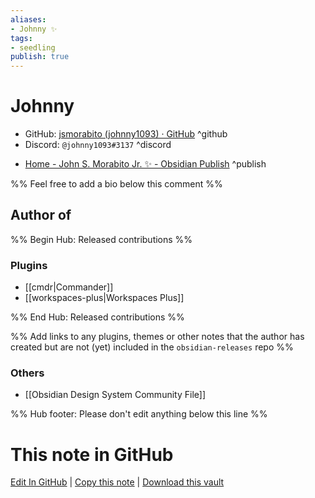 ```yaml
---
aliases:
- Johnny ✨
tags:
- seedling
publish: true
---
```


# Johnny

- GitHub: [jsmorabito (johnny1093) · GitHub](https://github.com/jsmorabito) ^github
- Discord: `@johnny1093#3137` ^discord
<!-- - Website: <https://> ^website-->
 - [Home - John S. Morabito Jr. ✨ - Obsidian Publish](https://publish.obsidian.md/johnmorabito/Home) ^publish

%% Feel free to add a bio below this comment %%


## Author of

%% Begin Hub: Released contributions %%


### Plugins

- [[cmdr|Commander]]
- [[workspaces-plus|Workspaces Plus]]

<!--
### Themes
-->

%% End Hub: Released contributions %%

%% Add links to any plugins, themes or other notes that the author has created but are not (yet) included in the `obsidian-releases` repo %%

<!--
### Unlisted plugins
-->


### Others

- [[Obsidian Design System Community File]]

<!--
## Sponsor this author
-->

<!-- - [[GitHub sponsors]]: [Sponsor @Johnny on GitHub Sponsors](https://github.com/sponsors/Johnny) ^github-sponsor-->
<!-- - [[Buy me a coffee]]: <https://> ^buy-me-a-coffee-->
<!-- - [[PayPal]]: <https://> ^paypal-->
<!-- - [[Patreon]]: <https://> ^patreon-->

<!--
## Follow this author
-->

<!-- - [[YouTube Channels|On YouTube]]: <https://> ^youtube-->
<!-- - Twitter: <https://> ^twitter-->
<!-- - ... -->

%% Hub footer: Please don't edit anything below this line %%

# This note in GitHub

<span class="git-footer">[Edit In GitHub](https://github.dev/obsidian-community/obsidian-hub/blob/main/01%20-%20Community/People/Johnny.md "git-hub-edit-note") | [Copy this note](https://raw.githubusercontent.com/obsidian-community/obsidian-hub/main/01%20-%20Community/People/Johnny.md "git-hub-copy-note") | [Download this vault](https://github.com/obsidian-community/obsidian-hub/archive/refs/heads/main.zip "git-hub-download-vault") </span>
